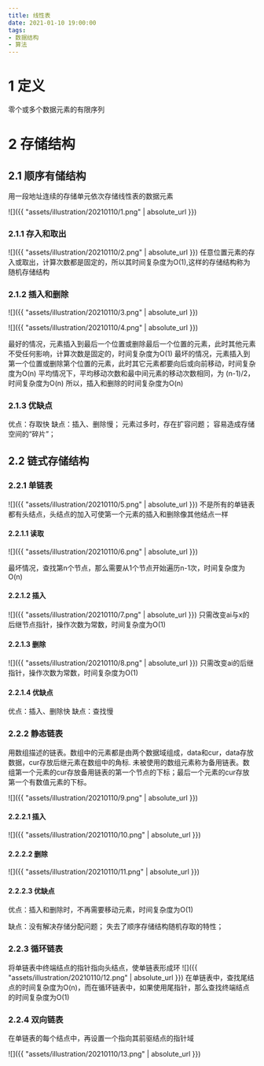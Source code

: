 ```yaml
---
title: 线性表
date: 2021-01-10 19:00:00
tags: 
- 数据结构
- 算法
---
```


# 1 定义

零个或多个数据元素的有限序列



# 2 存储结构

## 2.1 顺序有储结构

用一段地址连续的存储单元依次存储线性表的数据元素

![]({{ "assets/illustration/20210110/1.png" | absolute_url }})



### 2.1.1 存入和取出

![]({{ "assets/illustration/20210110/2.png" | absolute_url }})
任意位置元素的存入或取出，计算次数都是固定的，所以其时间复杂度为O(1),这样的存储结构称为随机存储结构



### 2.1.2 插入和删除

![]({{ "assets/illustration/20210110/3.png" | absolute_url }})

![]({{ "assets/illustration/20210110/4.png" | absolute_url }})

最好的情况，元素插入到最后一个位置或删除最后一个位置的元素，此时其他元素不受任何影响，计算次数是固定的，时间复杂度为O(1)
最坏的情况，元素插入到第一个位置或删除第个位置的元素，此时其它元素都要向后或向前移动，时间复杂度为O(n)
平均情况下，平均移动次数和最中间元素的移动次数相同，为 (n-1)/2，时间复杂度为O(n)
所以，插入和删除的时间复杂度为O(n)



### 2.1.3 优缺点

优点：存取快
缺点：插入、删除慢；
           元素过多时，存在扩容问题；
           容易造成存储空间的“碎片”；



## 2.2 链式存储结构

### 2.2.1 单链表

![]({{ "assets/illustration/20210110/5.png" | absolute_url }})
不是所有的单链表都有头结点，头结点的加入可使第一个元素的插入和删除像其他结点一样



#### 2.2.1.1 读取

![]({{ "assets/illustration/20210110/6.png" | absolute_url }})

最坏情况，查找第n个节点，那么需要从1个节点开始遍历n-1次，时间复杂度为O(n)



#### 2.2.1.2 插入

![]({{ "assets/illustration/20210110/7.png" | absolute_url }})
只需改变ai与x的后继节点指针，操作次数为常数，时间复杂度为O(1)



#### 2.2.1.3 删除

![]({{ "assets/illustration/20210110/8.png" | absolute_url }})
只需改变ai的后继指针，操作次数为常数，时间复杂度为O(1)



#### 2.2.1.4 优缺点

优点：插入、删除快
缺点：查找慢



### 2.2.2 静态链表

用数组描述的链表。数组中的元素都是由两个数据域组成，data和cur，data存放数据，cur存放后继元素在数组中的角标.
未被使用的数组元素称为备用链表。数组第一个元素的cur存放备用链表的第一个节点的下标；最后一个元素的cur存放第一个有数值元素的下标。

![]({{ "assets/illustration/20210110/9.png" | absolute_url }})



#### 2.2.2.1 插入

![]({{ "assets/illustration/20210110/10.png" | absolute_url }})



#### 2.2.2.2 删除

![]({{ "assets/illustration/20210110/11.png" | absolute_url }})



#### 2.2.2.3 优缺点

优点：插入和删除时，不再需要移动元素，时间复杂度为O(1)

缺点：没有解决存储分配问题；
           失去了顺序存储结构随机存取的特性；



### 2.2.3 循环链表

将单链表中终端结点的指针指向头结点，使单链表形成环
![]({{ "assets/illustration/20210110/12.png" | absolute_url }})
在单链表中，查找尾结点的时间复杂度为O(n)，而在循环链表中，如果使用尾指针，那么查找终端结点的时间复杂度为O(1)

### 2.2.4 双向链表

在单链表的每个结点中，再设置一个指向其前驱结点的指针域

![]({{ "assets/illustration/20210110/13.png" | absolute_url }})